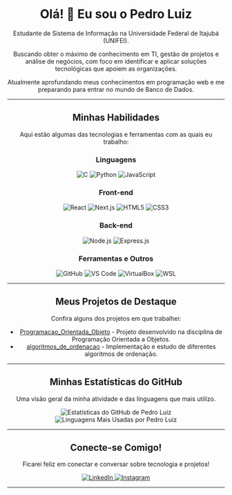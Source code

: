 <div align="center">
  <!--   <img src="https://avatars.githubusercontent.com/u/170816254?v=4" alt="Pedro Luiz de Moraes Ferreira" width="150" height="150" style="border-radius:50%;"> -->
  <h1>Olá! 👋 Eu sou o Pedro Luiz</h1>
  <p>Estudante de Sistema de Informação na Universidade Federal de Itajubá (UNIFEI).</p>
  <p>Buscando obter o máximo de conhecimento em TI, gestão de projetos e análise de negócios, com foco em identificar e aplicar soluções tecnológicas que apoiem as organizações.</p>
  <p>Atualmente aprofundando meus conhecimentos em programação web e me preparando para entrar no mundo de Banco de Dados.</p>
</div>

---

<div align="center">
  <h2>Minhas Habilidades</h2>
  <p>Aqui estão algumas das tecnologias e ferramentas com as quais eu trabalho:</p>

  <h3>Linguagens</h3>
  <div>
    <img src="https://img.shields.io/badge/-C-A8B9CC?style=for-the-badge&logo=c&logoColor=white" alt="C" />
    <img src="https://img.shields.io/badge/-Python-3776AB?style=for-the-badge&logo=python&logoColor=white" alt="Python" />
    <img src="https://img.shields.io/badge/-JavaScript-F7DF1E?style=for-the-badge&logo=javascript&logoColor=black" alt="JavaScript" />
  </div>

  <h3>Front-end</h3>
  <div>
    <img src="https://img.shields.io/badge/-React-61DAFB?style=for-the-badge&logo=react&logoColor=black" alt="React" />
    <img src="https://img.shields.io/badge/-Next.js-000000?style=for-the-badge&logo=nextdotjs&logoColor=white" alt="Next.js" />
    <img src="https://img.shields.io/badge/-HTML5-E34F26?style=for-the-badge&logo=html5&logoColor=white" alt="HTML5" />
    <img src="https://img.shields.io/badge/-CSS3-1572B6?style=for-the-badge&logo=css3&logoColor=white" alt="CSS3" />
  </div>

  <h3>Back-end</h3>
  <div>
    <img src="https://img.shields.io/badge/-Node.js-339933?style=for-the-badge&logo=node.js&logoColor=white" alt="Node.js" />
    <img src="https://img.shields.io/badge/-Express.js-000000?style=for-the-badge&logo=express&logoColor=white" alt="Express.js" />
  </div>

  <h3>Ferramentas e Outros</h3>
  <div>
    <img src="https://img.shields.io/badge/-GitHub-181717?style=for-the-badge&logo=github&logoColor=white" alt="GitHub" />
    <img src="https://img.shields.io/badge/-VSCode-007ACC?style=for-the-badge&logo=visualstudiocode&logoColor=white" alt="VS Code" />
    <img src="https://img.shields.io/badge/-VirtualBox-246EE9?style=for-the-badge&logo=virtualbox&logoColor=white" alt="VirtualBox" />
    <img src="https://img.shields.io/badge/-WSL-007ACC?style=for-the-badge&logo=microsoftwindows&logoColor=white" alt="WSL" />
  </div>
</div>

---

<div align="center">
  <h2>Meus Projetos de Destaque</h2>
  <p>Confira alguns dos projetos em que trabalhei:</p>

  <ul>
    <li><a href="https://github.com/pedrolmf33/Programacao_Orientada_Objeto">Programacao_Orientada_Objeto</a> - Projeto desenvolvido na disciplina de Programação Orientada a Objetos.</li>
    <li><a href="https://github.com/pedrolmf33/algoritmos_de_ordenacao">algoritmos_de_ordenacao</a> - Implementação e estudo de diferentes algoritmos de ordenação.</li>
  </ul>
</div>

---

<div align="center">
  <h2>Minhas Estatísticas do GitHub</h2>
  <p>Uma visão geral da minha atividade e das linguagens que mais utilizo.</p>
  <img src="https://github-readme-stats.vercel.app/api?username=pedrolmf33&show_icons=true&theme=dark&include_all_commits=true&count_private=true" alt="Estatísticas do GitHub de Pedro Luiz" />
  <br/>
  <img src="https://github-readme-stats.vercel.app/api/top-langs/?username=pedrolmf33&layout=compact&theme=dark&hide_title=true" alt="Linguagens Mais Usadas por Pedro Luiz" />
</div>

---

<div align="center">
  <h2>Conecte-se Comigo!</h2>
  <p>Ficarei feliz em conectar e conversar sobre tecnologia e projetos!</p>
  <div>
    <a href="https://www.linkedin.com/in/pedro-luiz-ferreira-765089336/" target="_blank">
      <img src="https://img.shields.io/badge/-LinkedIn-0077B5?style=for-the-badge&logo=linkedin&logoColor=white" alt="LinkedIn" />
    </a>
    <a href="https://www.instagram.com/pedro_luiz2070/" target="_blank">
      <img src="https://img.shields.io/badge/-Instagram-E4405F?style=for-the-badge&logo=instagram&logoColor=white" alt="Instagram" />
    </a>
    </div>
</div>

---
